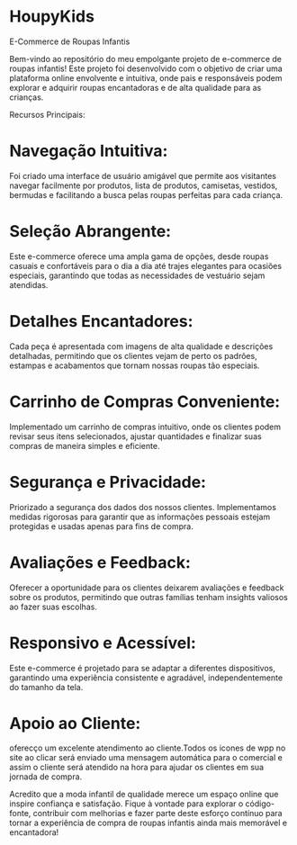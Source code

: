 # HoupyKids
E-Commerce de Roupas Infantis

Bem-vindo ao repositório do meu empolgante projeto de e-commerce de roupas infantis! Este projeto foi desenvolvido com o objetivo de criar uma plataforma online envolvente e intuitiva, onde pais e responsáveis podem explorar e adquirir roupas encantadoras e de alta qualidade para as crianças.

Recursos Principais:

# Navegação Intuitiva: 
Foi criado uma interface de usuário amigável que permite aos visitantes navegar facilmente por produtos, lista de produtos, camisetas, vestidos, bermudas e facilitando a busca pelas roupas perfeitas para cada criança.

# Seleção Abrangente: 
Este e-commerce oferece uma ampla gama de opções, desde roupas casuais e confortáveis para o dia a dia até trajes elegantes para ocasiões especiais, garantindo que todas as necessidades de vestuário sejam atendidas.

# Detalhes Encantadores: 
Cada peça é apresentada com imagens de alta qualidade e descrições detalhadas, permitindo que os clientes vejam de perto os padrões, estampas e acabamentos que tornam nossas roupas tão especiais.

# Carrinho de Compras Conveniente: 
Implementado um carrinho de compras intuitivo, onde os clientes podem revisar seus itens selecionados, ajustar quantidades e finalizar suas compras de maneira simples e eficiente.

# Segurança e Privacidade: 
Priorizado a segurança dos dados dos nossos clientes. Implementamos medidas rigorosas para garantir que as informações pessoais estejam protegidas e usadas apenas para fins de compra.

# Avaliações e Feedback: 
Oferecer a oportunidade para os clientes deixarem avaliações e feedback sobre os produtos, permitindo que outras famílias tenham insights valiosos ao fazer suas escolhas.

# Responsivo e Acessível: 
Este e-commerce é projetado para se adaptar a diferentes dispositivos, garantindo uma experiência consistente e agradável, independentemente do tamanho da tela.

# Apoio ao Cliente: 
oferecço um excelente atendimento ao cliente.Todos os icones de wpp no site ao clicar será enviado uma mensagem automática para o comercial e assim o cliente será atendido na hora para ajudar os clientes em sua jornada de compra.

Acredito que a moda infantil de qualidade merece um espaço online que inspire confiança e satisfação. Fique à vontade para explorar o código-fonte, contribuir com melhorias e fazer parte deste esforço contínuo para tornar a experiência de compra de roupas infantis ainda mais memorável e encantadora!

